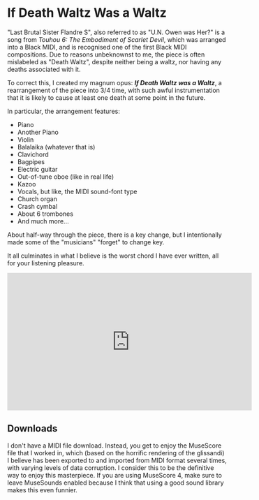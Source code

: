 # If Death Waltz Was a Waltz

"Last Brutal Sister Flandre S", also referred to as "U.N. Owen was Her?" is a song from *Touhou 6: The Embodiment of Scarlet Devil*, which was arranged into a Black MIDI, and is recognised one of the first Black MIDI compositions. Due to reasons unbeknownst to me, the piece is often mislabeled as "Death Waltz", despite neither being a waltz, nor having any deaths associated with it.

To correct this, I created my magnum opus: ***If Death Waltz was a Waltz***, a rearrangement of the piece into 3/4 time, with such awful instrumentation that it is likely to cause at least one death at some point in the future.

In particular, the arrangement features:

* Piano
* Another Piano
* Violin
* Balalaika (whatever that is)
* Clavichord
* Bagpipes
* Electric guitar
* Out-of-tune oboe (like in real life)
* Kazoo
* Vocals, but like, the MIDI sound-font type
* Church organ
* Crash cymbal
* About 6 trombones
* And much more...

About half-way through the piece, there is a key change, but I intentionally made some of the "musicians" "forget" to change key.

It all culminates in what I believe is the worst chord I have ever written, all for your listening pleasure.

<iframe width="560" height="315" src="https://www.youtube.com/embed/wIv4eDhvQnA?si=dPScqJXwDbgetZEp" title="YouTube video player" frameborder="0" allow="accelerometer; autoplay; clipboard-write; encrypted-media; gyroscope; picture-in-picture; web-share" referrerpolicy="strict-origin-when-cross-origin" allowfullscreen></iframe>

## Downloads

I don't have a MIDI file download. Instead, you get to enjoy the MuseScore file that I worked in, which (based on the horrific rendering of the glissandi) I believe has been exported to and imported from MIDI format several times, with varying levels of data corruption. I consider this to be the definitive way to enjoy this masterpiece. If you are using MuseScore 4, make sure to leave MuseSounds enabled because I think that using a good sound library makes this even funnier.